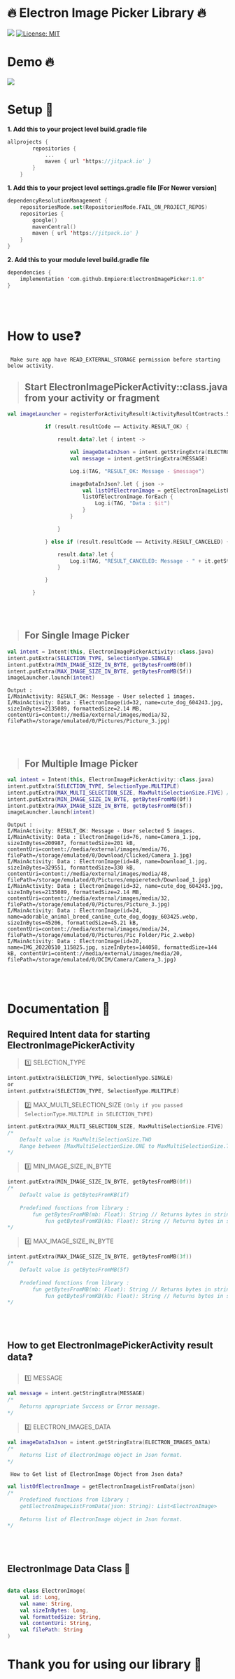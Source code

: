 # :fire: Electron Image Picker Library :fire:

[![](https://jitpack.io/v/Empiere/ElectronImagePicker.svg)](https://jitpack.io/#Empiere/ElectronImagePicker)
[![License: MIT](https://img.shields.io/badge/License-MIT-yellow.svg)](https://opensource.org/licenses/MIT)

# Demo :fire:
![](https://github.com/Empiere/ElectronImagePicker/blob/main/readme_data/Image_Picker_Banner.gif)

# Setup :key:
**1. Add this to your project level build.gradle file**

``` kotlin
allprojects {
		repositories {
			...
			maven { url 'https://jitpack.io' }
		}
	}
```
**1. Add this to your project level settings.gradle file [For Newer version]**
``` kotlin
dependencyResolutionManagement {
    repositoriesMode.set(RepositoriesMode.FAIL_ON_PROJECT_REPOS)
    repositories {
        google()
        mavenCentral()
        maven { url 'https://jitpack.io' }
    }
}
```

**2. Add this to your module level build.gradle file**

``` kotlin
dependencies {
    implementation 'com.github.Empiere:ElectronImagePicker:1.0'
}
```
<br></br>
# How to use:question:

` Make sure app have READ_EXTERNAL_STORAGE permission before starting below activity.`

> ## Start ElectronImagePickerActivity::class.java from your activity or fragment

``` kotlin
val imageLauncher = registerForActivityResult(ActivityResultContracts.StartActivityForResult()) { result ->

            if (result.resultCode == Activity.RESULT_OK) {

                result.data?.let { intent ->

                    val imageDataInJson = intent.getStringExtra(ELECTRON_IMAGES_DATA)
                    val message = intent.getStringExtra(MESSAGE)

                    Log.i(TAG, "RESULT_OK: Message - $message")

                    imageDataInJson?.let { json ->
                        val listOfElectronImage = getElectronImageListFromData(json) // Library function
                        listOfElectronImage.forEach {
                            Log.i(TAG, "Data : $it")
                        }
                    }

                }

            } else if (result.resultCode == Activity.RESULT_CANCELED) {

                result.data?.let {
                    Log.i(TAG, "RESULT_CANCELED: Message - " + it.getStringExtra(MESSAGE))
                }

            }

        }
```
<br></br>
> ## For Single Image Picker
``` kotlin
val intent = Intent(this, ElectronImagePickerActivity::class.java)
intent.putExtra(SELECTION_TYPE, SelectionType.SINGLE)
intent.putExtra(MIN_IMAGE_SIZE_IN_BYTE, getBytesFromMB(0f))
intent.putExtra(MAX_IMAGE_SIZE_IN_BYTE, getBytesFromMB(5f))
imageLauncher.launch(intent)
```
``` 
Output :
I/MainActivity: RESULT_OK: Message - User selected 1 images.
I/MainActivity: Data : ElectronImage(id=32, name=cute_dog_604243.jpg, sizeInBytes=2135089, formattedSize=2.14 MB, contentUri=content://media/external/images/media/32, filePath=/storage/emulated/0/Pictures/Picture_3.jpg)
```
<br></br>
> ## For Multiple Image Picker
``` kotlin
val intent = Intent(this, ElectronImagePickerActivity::class.java)
intent.putExtra(SELECTION_TYPE, SelectionType.MULTIPLE)
intent.putExtra(MAX_MULTI_SELECTION_SIZE, MaxMultiSelectionSize.FIVE) // Between [MaxMultiSelectionSize.ONE to MaxMultiSelectionSize.TEN]
intent.putExtra(MIN_IMAGE_SIZE_IN_BYTE, getBytesFromMB(0f))
intent.putExtra(MAX_IMAGE_SIZE_IN_BYTE, getBytesFromMB(5f))
imageLauncher.launch(intent)
```
``` 
Output :
I/MainActivity: RESULT_OK: Message - User selected 5 images.
I/MainActivity: Data : ElectronImage(id=76, name=Camera_1.jpg, sizeInBytes=200987, formattedSize=201 kB, contentUri=content://media/external/images/media/76, filePath=/storage/emulated/0/Download/Clicked/Camera_1.jpg)
I/MainActivity: Data : ElectronImage(id=48, name=Download_1.jpg, sizeInBytes=329551, formattedSize=330 kB, contentUri=content://media/external/images/media/48, filePath=/storage/emulated/0/Pictures/empieretech/Download_1.jpg)
I/MainActivity: Data : ElectronImage(id=32, name=cute_dog_604243.jpg, sizeInBytes=2135089, formattedSize=2.14 MB, contentUri=content://media/external/images/media/32, filePath=/storage/emulated/0/Pictures/Picture_3.jpg)
I/MainActivity: Data : ElectronImage(id=24, name=adorable_animal_breed_canine_cute_dog_doggy_603425.webp, sizeInBytes=45206, formattedSize=45.21 kB, contentUri=content://media/external/images/media/24, filePath=/storage/emulated/0/Pictures/Pic Folder/Pic_2.webp)
I/MainActivity: Data : ElectronImage(id=20, name=IMG_20220510_115825.jpg, sizeInBytes=144058, formattedSize=144 kB, contentUri=content://media/external/images/media/20, filePath=/storage/emulated/0/DCIM/Camera/Camera_3.jpg)
```
<br></br>
# Documentation :page_facing_up:

## Required Intent data for starting ElectronImagePickerActivity

> :one: SELECTION_TYPE
``` kotlin
intent.putExtra(SELECTION_TYPE, SelectionType.SINGLE)
or
intent.putExtra(SELECTION_TYPE, SelectionType.MULTIPLE)
```

> :two: MAX_MULTI_SELECTION_SIZE
`(Only if you passed SelectionType.MULTIPLE in SELECTION_TYPE)`
``` kotlin
intent.putExtra(MAX_MULTI_SELECTION_SIZE, MaxMultiSelectionSize.FIVE) 
/*
	Default value is MaxMultiSelectionSize.TWO
	Range between [MaxMultiSelectionSize.ONE to MaxMultiSelectionSize.TEN]
*/
```
> :three: MIN_IMAGE_SIZE_IN_BYTE
``` kotlin
intent.putExtra(MIN_IMAGE_SIZE_IN_BYTE, getBytesFromMB(0f)) 
/*
	Default value is getBytesFromKB(1f)
	
	Predefined functions from library :
		fun getBytesFromMB(mb: Float): String // Returns bytes in string
   	        fun getBytesFromKB(kb: Float): String // Returns bytes in string
*/
```
> :four: MAX_IMAGE_SIZE_IN_BYTE
``` kotlin
intent.putExtra(MAX_IMAGE_SIZE_IN_BYTE, getBytesFromMB(3f)) 
/*
	Default value is getBytesFromMB(5f)
	
	Predefined functions from library :
		fun getBytesFromMB(mb: Float): String // Returns bytes in string
   	        fun getBytesFromKB(kb: Float): String // Returns bytes in string
*/
```
<br></br>
## How to get ElectronImagePickerActivity result data:question:

> :one: MESSAGE
``` kotlin
val message = intent.getStringExtra(MESSAGE)
/*
	Returns appropriate Success or Error message.
*/
```

> :two: ELECTRON_IMAGES_DATA
``` kotlin
val imageDataInJson = intent.getStringExtra(ELECTRON_IMAGES_DATA)
/*
	Returns list of ElectronImage object in Json format.
*/
```

` How to Get list of ElectronImage Object from Json data?`
``` kotlin
val listOfElectronImage = getElectronImageListFromData(json) 
/*
	Predefined functions from library :
	getElectronImageListFromData(json: String): List<ElectronImage> 
	
	Returns list of ElectronImage object in Json format.
*/
```
<br></br>
## ElectronImage Data Class :wrench:

``` kotlin

data class ElectronImage(
    val id: Long,
    val name: String,
    val sizeInBytes: Long,
    val formattedSize: String,
    val contentUri: String,
    val filePath: String
)

```

# Thank you for using our library :pray:

